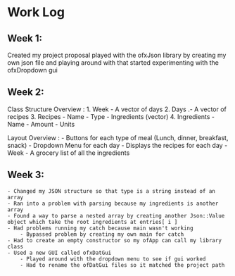 # Work Log

## Week 1: 
Created my project proposal 
played with the ofxJson library by creating my own json file and playing around with that 
started experimenting with the ofxDropdown gui

## Week 2: 
Class Structure Overview : 
    1. Week 
        - A vector of days 
    2. Days 
        .- A vector of recipes 
    3. Recipes 
        - Name 
        - Type 
        - Ingredients (vector) 
    4. Ingredients 
        - Name 
        - Amount 
        - Units 

Layout Overview : 
    - Buttons for each type of meal (Lunch, dinner, breakfast, snack)
    - Dropdown Menu for each day 
        - Displays the recipes for each day 
    - Week 
        - A grocery list of all the ingredients 

## Week 3: 
    - Changed my JSON structure so that type is a string instead of an array
    - Ran into a problem with parsing because my ingredients is another array 
    - Found a way to parse a nested array by creating another Json::Value object which take the root ingredients at entries[ i ]
    - Had problems running my catch because main wasn't working 
        - Bypassed problem by creating my own main for catch 
    - Had to create an empty constructor so my ofApp can call my library class 
    - Used a new GUI called ofxDatGui 
        - Played around with the dropdown menu to see if gui worked 
        - Had to rename the ofDatGui files so it matched the project path
